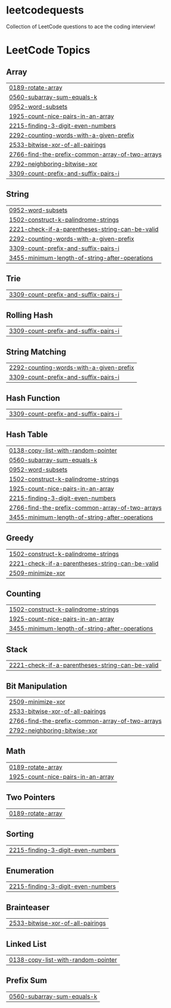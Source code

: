 # leetcodequests
Collection of LeetCode questions to ace the coding interview! 

<!---LeetCode Topics Start-->
# LeetCode Topics
## Array
|  |
| ------- |
| [0189-rotate-array](https://github.com/ayushdama11/leetcodequests/tree/master/0189-rotate-array) |
| [0560-subarray-sum-equals-k](https://github.com/ayushdama11/leetcodequests/tree/master/0560-subarray-sum-equals-k) |
| [0952-word-subsets](https://github.com/ayushdama11/leetcodequests/tree/master/0952-word-subsets) |
| [1925-count-nice-pairs-in-an-array](https://github.com/ayushdama11/leetcodequests/tree/master/1925-count-nice-pairs-in-an-array) |
| [2215-finding-3-digit-even-numbers](https://github.com/ayushdama11/leetcodequests/tree/master/2215-finding-3-digit-even-numbers) |
| [2292-counting-words-with-a-given-prefix](https://github.com/ayushdama11/leetcodequests/tree/master/2292-counting-words-with-a-given-prefix) |
| [2533-bitwise-xor-of-all-pairings](https://github.com/ayushdama11/leetcodequests/tree/master/2533-bitwise-xor-of-all-pairings) |
| [2766-find-the-prefix-common-array-of-two-arrays](https://github.com/ayushdama11/leetcodequests/tree/master/2766-find-the-prefix-common-array-of-two-arrays) |
| [2792-neighboring-bitwise-xor](https://github.com/ayushdama11/leetcodequests/tree/master/2792-neighboring-bitwise-xor) |
| [3309-count-prefix-and-suffix-pairs-i](https://github.com/ayushdama11/leetcodequests/tree/master/3309-count-prefix-and-suffix-pairs-i) |
## String
|  |
| ------- |
| [0952-word-subsets](https://github.com/ayushdama11/leetcodequests/tree/master/0952-word-subsets) |
| [1502-construct-k-palindrome-strings](https://github.com/ayushdama11/leetcodequests/tree/master/1502-construct-k-palindrome-strings) |
| [2221-check-if-a-parentheses-string-can-be-valid](https://github.com/ayushdama11/leetcodequests/tree/master/2221-check-if-a-parentheses-string-can-be-valid) |
| [2292-counting-words-with-a-given-prefix](https://github.com/ayushdama11/leetcodequests/tree/master/2292-counting-words-with-a-given-prefix) |
| [3309-count-prefix-and-suffix-pairs-i](https://github.com/ayushdama11/leetcodequests/tree/master/3309-count-prefix-and-suffix-pairs-i) |
| [3455-minimum-length-of-string-after-operations](https://github.com/ayushdama11/leetcodequests/tree/master/3455-minimum-length-of-string-after-operations) |
## Trie
|  |
| ------- |
| [3309-count-prefix-and-suffix-pairs-i](https://github.com/ayushdama11/leetcodequests/tree/master/3309-count-prefix-and-suffix-pairs-i) |
## Rolling Hash
|  |
| ------- |
| [3309-count-prefix-and-suffix-pairs-i](https://github.com/ayushdama11/leetcodequests/tree/master/3309-count-prefix-and-suffix-pairs-i) |
## String Matching
|  |
| ------- |
| [2292-counting-words-with-a-given-prefix](https://github.com/ayushdama11/leetcodequests/tree/master/2292-counting-words-with-a-given-prefix) |
| [3309-count-prefix-and-suffix-pairs-i](https://github.com/ayushdama11/leetcodequests/tree/master/3309-count-prefix-and-suffix-pairs-i) |
## Hash Function
|  |
| ------- |
| [3309-count-prefix-and-suffix-pairs-i](https://github.com/ayushdama11/leetcodequests/tree/master/3309-count-prefix-and-suffix-pairs-i) |
## Hash Table
|  |
| ------- |
| [0138-copy-list-with-random-pointer](https://github.com/ayushdama11/leetcodequests/tree/master/0138-copy-list-with-random-pointer) |
| [0560-subarray-sum-equals-k](https://github.com/ayushdama11/leetcodequests/tree/master/0560-subarray-sum-equals-k) |
| [0952-word-subsets](https://github.com/ayushdama11/leetcodequests/tree/master/0952-word-subsets) |
| [1502-construct-k-palindrome-strings](https://github.com/ayushdama11/leetcodequests/tree/master/1502-construct-k-palindrome-strings) |
| [1925-count-nice-pairs-in-an-array](https://github.com/ayushdama11/leetcodequests/tree/master/1925-count-nice-pairs-in-an-array) |
| [2215-finding-3-digit-even-numbers](https://github.com/ayushdama11/leetcodequests/tree/master/2215-finding-3-digit-even-numbers) |
| [2766-find-the-prefix-common-array-of-two-arrays](https://github.com/ayushdama11/leetcodequests/tree/master/2766-find-the-prefix-common-array-of-two-arrays) |
| [3455-minimum-length-of-string-after-operations](https://github.com/ayushdama11/leetcodequests/tree/master/3455-minimum-length-of-string-after-operations) |
## Greedy
|  |
| ------- |
| [1502-construct-k-palindrome-strings](https://github.com/ayushdama11/leetcodequests/tree/master/1502-construct-k-palindrome-strings) |
| [2221-check-if-a-parentheses-string-can-be-valid](https://github.com/ayushdama11/leetcodequests/tree/master/2221-check-if-a-parentheses-string-can-be-valid) |
| [2509-minimize-xor](https://github.com/ayushdama11/leetcodequests/tree/master/2509-minimize-xor) |
## Counting
|  |
| ------- |
| [1502-construct-k-palindrome-strings](https://github.com/ayushdama11/leetcodequests/tree/master/1502-construct-k-palindrome-strings) |
| [1925-count-nice-pairs-in-an-array](https://github.com/ayushdama11/leetcodequests/tree/master/1925-count-nice-pairs-in-an-array) |
| [3455-minimum-length-of-string-after-operations](https://github.com/ayushdama11/leetcodequests/tree/master/3455-minimum-length-of-string-after-operations) |
## Stack
|  |
| ------- |
| [2221-check-if-a-parentheses-string-can-be-valid](https://github.com/ayushdama11/leetcodequests/tree/master/2221-check-if-a-parentheses-string-can-be-valid) |
## Bit Manipulation
|  |
| ------- |
| [2509-minimize-xor](https://github.com/ayushdama11/leetcodequests/tree/master/2509-minimize-xor) |
| [2533-bitwise-xor-of-all-pairings](https://github.com/ayushdama11/leetcodequests/tree/master/2533-bitwise-xor-of-all-pairings) |
| [2766-find-the-prefix-common-array-of-two-arrays](https://github.com/ayushdama11/leetcodequests/tree/master/2766-find-the-prefix-common-array-of-two-arrays) |
| [2792-neighboring-bitwise-xor](https://github.com/ayushdama11/leetcodequests/tree/master/2792-neighboring-bitwise-xor) |
## Math
|  |
| ------- |
| [0189-rotate-array](https://github.com/ayushdama11/leetcodequests/tree/master/0189-rotate-array) |
| [1925-count-nice-pairs-in-an-array](https://github.com/ayushdama11/leetcodequests/tree/master/1925-count-nice-pairs-in-an-array) |
## Two Pointers
|  |
| ------- |
| [0189-rotate-array](https://github.com/ayushdama11/leetcodequests/tree/master/0189-rotate-array) |
## Sorting
|  |
| ------- |
| [2215-finding-3-digit-even-numbers](https://github.com/ayushdama11/leetcodequests/tree/master/2215-finding-3-digit-even-numbers) |
## Enumeration
|  |
| ------- |
| [2215-finding-3-digit-even-numbers](https://github.com/ayushdama11/leetcodequests/tree/master/2215-finding-3-digit-even-numbers) |
## Brainteaser
|  |
| ------- |
| [2533-bitwise-xor-of-all-pairings](https://github.com/ayushdama11/leetcodequests/tree/master/2533-bitwise-xor-of-all-pairings) |
## Linked List
|  |
| ------- |
| [0138-copy-list-with-random-pointer](https://github.com/ayushdama11/leetcodequests/tree/master/0138-copy-list-with-random-pointer) |
## Prefix Sum
|  |
| ------- |
| [0560-subarray-sum-equals-k](https://github.com/ayushdama11/leetcodequests/tree/master/0560-subarray-sum-equals-k) |
<!---LeetCode Topics End-->